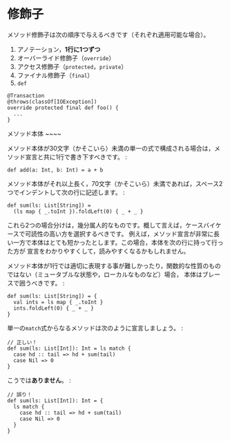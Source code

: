 修飾子
======

メソッド修飾子は次の順序で与えるべきです（それぞれ適用可能な場合）。

1.  アノテーション，**1行に1つずつ**
2.  オーバーライド修飾子（`override`）
3.  アクセス修飾子（`protected`，`private`）
4.  ファイナル修飾子（`final`）
5.  `def`

<!-- -->

    @Transaction
    @throws(classOf[IOException])
    override protected final def foo() { 
      ...
    }

メソッド本体 \~\~\~\~

メソッド本体が30文字（かそこいら）未満の単一の式で構成される場合は，メソッド宣言と共に1行で書き下すべきです。
:

    def add(a: Int, b: Int) = a + b

メソッド本体がそれ以上長く，70文字（かそこいら）未満であれば，スペース2つでインデントして次の行に記述します。
:

    def sum(ls: List[String]) =
      (ls map { _.toInt }).foldLeft(0) { _ + _ }

これら2つの場合分けは，幾分属人的なものです。概して言えば，ケースバイケースで可読性の高い方を選択するべきです。
例えば，メソッド宣言が非常に長い一方で本体はとても短かったとします。この場合，本体を次の行に持って行った方が
宣言をわかりやすくして，読みやすくなるかもしれません。

メソッド本体が1行では適切に表現する事が難しかったり，関数的な性質のものではない（ミュータブルな状態や，ローカルなものなど）場合，
本体はブレースで囲うべきです。 :

    def sum(ls: List[String]) = {
      val ints = ls map { _.toInt }
      ints.foldLeft(0) { _ + _ }
    }

単一の`match`式からなるメソッドは次のように宣言しましょう。 :

    // 正しい！
    def sum(ls: List[Int]): Int = ls match {
      case hd :: tail => hd + sum(tail)
      case Nil => 0
    }

こうでは**ありません**。 :

    // 誤り！
    def sum(ls: List[Int]): Int = {
      ls match {
        case hd :: tail => hd + sum(tail)
        case Nil => 0
      }
    }
